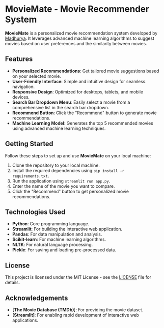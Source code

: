 # MovieMate - Movie Recommender System

**MovieMate** is a personalized movie recommendation system developed by [Madhurya](https://github.com/Madhurya2303). It leverages advanced machine learning algorithms to suggest movies based on user preferences and the similarity between movies.


## Features
- **Personalized Recommendations**: Get tailored movie suggestions based on your selected movie.  
- **User-Friendly Interface**: Simple and intuitive design for seamless navigation.  
- **Responsive Design**: Optimized for desktops, tablets, and mobile devices.  
- **Search Bar Dropdown Menu**: Easily select a movie from a comprehensive list in the search bar dropdown.  
- **Recommend Button**: Click the "Recommend" button to generate movie recommendations.  
- **Machine Learning Model**: Generates the top 5 recommended movies using advanced machine learning techniques.


##  Getting Started
Follow these steps to set up and use **MovieMate** on your local machine:

1. Clone the repository to your local machine.
2. Install the required dependencies using `pip install -r requirements.txt`.
3. Run the application using `streamlit run app.py`.
4. Enter the name of the movie you want to compare.
5. Click the "Recommend" button to get personalized movie recommendations.


##  Technologies Used
- **Python**: Core programming language.
- **Streamlit**: For building the interactive web application.
- **Pandas**: For data manipulation and analysis.
- **Scikit-learn**: For machine learning algorithms.
- **NLTK**: For natural language processing.
- **Pickle**: For saving and loading pre-processed data.


## License
This project is licensed under the MIT License - see the [LICENSE](https://github.com/Madhurya2303/Movie-Recommender-System/blob/main/LICENSE) file for details.


##  Acknowledgements
- **[The Movie Database (TMDb)]**: For providing the movie dataset.
- **[Streamlit]**: For enabling rapid development of interactive web applications.
